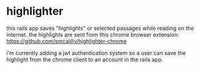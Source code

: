 # highlighter
this rails app saves "highlights" or selected passages while reading on the internet. the highlights are sent from this chrome browser extension: https://github.com/smcalilly/highlighter-chrome

i'm currently adding a jwt authentication system so a user can save the highlight from the chrome client to an account in the rails app.
